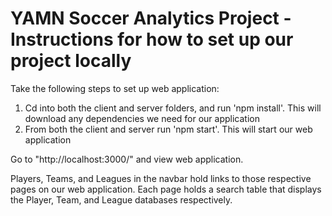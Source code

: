 # YAMN Soccer Analytics Project - Instructions for how to set up our project locally 
Take the following steps to set up web application:

1. Cd into both the client and server folders, and run 'npm install'. This will download any dependencies we need for our application
2. From both the client and server run 'npm start'. This will start our web application

Go to "http://localhost:3000/" and view web application. 

Players, Teams, and Leagues in the navbar hold links to those respective pages on our web application. Each page holds a search table that displays the Player, Team, and League databases respectively.
